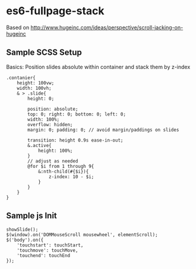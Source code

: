# es6-fullpage-stack
Based on http://www.hugeinc.com/ideas/perspective/scroll-jacking-on-hugeinc


## Sample SCSS Setup

Basics: Position slides absolute within container and stack them by z-index

```
.contanier{
    height: 100vw;
    width: 100vh;
    & > .slide{
        height: 0;
        
        position: absolute;
        top: 0; right: 0; bottom: 0; left: 0;
        width: 100%;
        overflow: hidden;
        margin: 0; padding: 0; // avoid margin/paddings on slides
        
        transition: height 0.9s ease-in-out;
        &.active{ 
            height: 100%;
        }
        // adjust as needed
        @for $i from 1 through 9{
            &:nth-child(#{$i}){
                z-index: 10 - $i;
            }
        }
    }
}
```

## Sample js Init

```
showSlide();
$(window).on('DOMMouseScroll mousewheel', elementScroll);
$('body').on({
    'touchstart': touchStart,
    'touchmove': touchMove,
    'touchend': touchEnd
});
```
